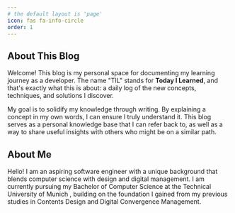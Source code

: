 ```yaml
---
# the default layout is 'page'
icon: fas fa-info-circle
order: 1
---
```


## About This Blog


Welcome! This blog is my personal space for documenting my learning journey as a developer. The name "TIL" stands for **Today I Learned**, and that's exactly what this is about: a daily log of the new concepts, techniques, and solutions I discover.


My goal is to solidify my knowledge through writing. By explaining a concept in my own words, I can ensure I truly understand it. This blog serves as a personal knowledge base that I can refer back to, as well as a way to share useful insights with others who might be on a similar path.


## About Me

Hello! I am an aspiring software engineer with a unique background that blends computer science with design and digital management. I am currently pursuing my Bachelor of Computer Science at the Technical University of Munich , building on the foundation I gained from my previous studies in Contents Design and Digital Convergence Management.